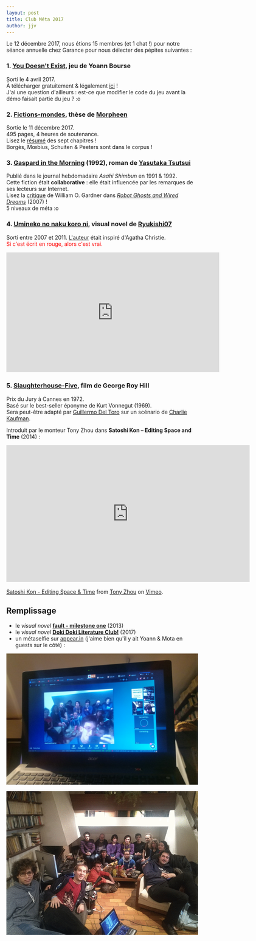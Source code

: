```yaml
---
layout: post
title: Club Méta 2017
author: jjv
---
```


Le 12 décembre 2017, nous étions 15 membres (et 1 chat !) pour notre séance annuelle chez Garance pour nous délecter des pépites suivantes :

### 1. [**You Doesn't Exist**](http://store.steampowered.com/app/688650/You_Doesnt_Exist/), jeu de Yoann Bourse

Sorti le 4 avril 2017.  
À télécharger gratuitement & légalement [ici](http://store.steampowered.com/app/688650/You_Doesnt_Exist/) !  
<span class="meta">J'ai une question d'ailleurs : est-ce que modifier le code du jeu avant la démo faisait partie du jeu ? :o</span>

### 2. [**Fictions-mondes**](/public/fictions-mondes.pdf), thèse de [Morpheen](http://morpheen.canalblog.com/)

Sortie le 11 décembre 2017.  
495 pages, 4 heures de soutenance.  
Lisez le [résumé](/public/fictions-mondes.pdf) des sept chapitres !  
<span class="meta">Borgès, Mœbius, Schuiten & Peeters sont dans le corpus !</span>  

### 3. [**Gaspard in the Morning**](https://ja.wikipedia.org/wiki/%E6%9C%9D%E3%81%AE%E3%82%AC%E3%82%B9%E3%83%91%E3%83%BC%E3%83%AB) (1992), roman de [Yasutaka Tsutsui](http://www.sf-encyclopedia.com/entry/tsutsui_yasutaka)

Publié dans le journal hebdomadaire *Asahi Shimbun* en 1991 & 1992.  
Cette fiction était **collaborative** : elle était influencée par les remarques de ses lecteurs sur Internet.  
Lisez la [critique](/public/tsutsui.pdf) de William O. Gardner dans [*Robot Ghosts and Wired Dreams*](/public/tsutsui.pdf) (2007) !  
<span class="meta">5 niveaux de méta :o</span>

### 4. [**Umineko no naku koro ni**](https://en.wikipedia.org/wiki/Umineko_When_They_Cry), visual novel de [Ryukishi07](https://en.wikipedia.org/wiki/Ryukishi07)

Sorti entre 2007 et 2011. [L'auteur](https://en.wikipedia.org/wiki/Ryukishi07) était inspiré d'Agatha Christie.  
<span style="color: red">Si c'est écrit en rouge, alors c'est vrai.</span>

<iframe width="560" height="315" src="https://www.youtube.com/embed/7GrXe84wBwo" frameborder="0" gesture="media" allow="encrypted-media" allowfullscreen></iframe>

### 5. [Slaughterhouse-Five](https://en.wikipedia.org/wiki/Slaughterhouse-Five), film de George Roy Hill

Prix du Jury à Cannes en 1972.  
Basé sur le best-seller éponyme de Kurt Vonnegut (1969).  
Sera peut-être adapté par [Guillermo Del Toro](https://en.wikipedia.org/wiki/Slaughterhouse-Five#Adaptations) sur un scénario de [Charlie Kaufman](https://en.wikipedia.org/wiki/Charlie_Kaufman).

Introduit par le monteur Tony Zhou dans **Satoshi Kon – Editing Space and Time** (2014) :

<iframe src="https://player.vimeo.com/video/101675469?color=f0a400" width="640" height="360" frameborder="0" webkitallowfullscreen mozallowfullscreen allowfullscreen></iframe>
<p><a href="https://vimeo.com/101675469">Satoshi Kon - Editing Space &amp; Time</a> from <a href="https://vimeo.com/tonyzhou">Tony Zhou</a> on <a href="https://vimeo.com">Vimeo</a>.</p>

## Remplissage

- le *visual novel* [**fault - milestone one**](https://en.wikipedia.org/wiki/Fault_Milestone_One) (2013)
- le *visual novel* [**Doki Doki Literature Club!**](Doki_Doki_Literature_Club!) (2017)
- un métaselfie sur [appear.in](https://appear.in) (j'aime bien qu'il y ait Yoann & Mota en guests sur le côté) :

![Club Méta 2017](/public/img/meta2017.jpg)

![Métaselfie](/public/img/people.gif)
